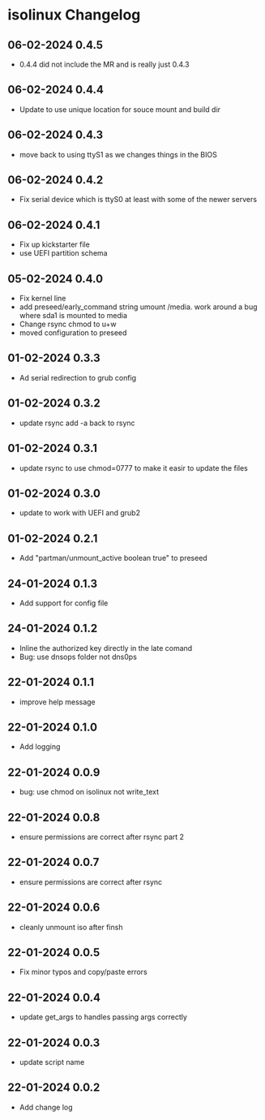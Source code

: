 # isolinux Changelog

## 06-02-2024 0.4.5
* 0.4.4 did not include the MR and is really just 0.4.3

## 06-02-2024 0.4.4
* Update to use unique location for souce mount and build dir

## 06-02-2024 0.4.3
* move back to using ttyS1 as we changes things in the BIOS

## 06-02-2024 0.4.2
* Fix serial device which is ttyS0 at least with some of the newer servers

## 06-02-2024 0.4.1
* Fix up kickstarter file
* use UEFI partition schema

## 05-02-2024 0.4.0
* Fix kernel line
* add preseed/early_command string umount /media.  work around a bug where sda1 
  is mounted to media
* Change rsync chmod to u+w
* moved configuration to preseed

## 01-02-2024 0.3.3
* Ad serial redirection to grub config

## 01-02-2024 0.3.2
* update rsync add -a back to rsync

## 01-02-2024 0.3.1
* update rsync to use chmod=0777 to make it easir to update the files

## 01-02-2024 0.3.0
* update to work with UEFI and grub2

## 01-02-2024 0.2.1
* Add "partman/unmount\_active boolean true" to preseed

## 24-01-2024 0.1.3
* Add support for config file

## 24-01-2024 0.1.2
* Inline the authorized key directly in the late comand
* Bug: use dnsops folder not dns0ps

## 22-01-2024 0.1.1
* improve help message

## 22-01-2024 0.1.0
* Add logging

## 22-01-2024 0.0.9
* bug: use chmod on isolinux not write_text

## 22-01-2024 0.0.8
* ensure permissions are correct after rsync part 2

## 22-01-2024 0.0.7
* ensure permissions are correct after rsync

## 22-01-2024 0.0.6
* cleanly unmount iso after finsh

## 22-01-2024 0.0.5
* Fix minor typos and copy/paste errors

## 22-01-2024 0.0.4
* update get_args to handles passing args correctly

## 22-01-2024 0.0.3
* update script name

## 22-01-2024 0.0.2
* Add change log
